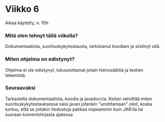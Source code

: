 # Viikko 6

Aikaa käytetty, n. 10h

### Mitä olen tehnyt tällä viikolla?

Dokumentaatiota, suorituskykytestausta, tarkistanut koodiani ja siistinyt sitä.

### Miten ohjelma on edistynyt?

Ohjelma ei ole edistynyt, lukuunottamat jotain hienosäätöä ja testien tekemistä.

### Seuraavaksi

Tarkastella dokumentaatiota, koodia ja javadoccia. Koitan selvittää miten suorituskykytestauksessa saisi javan jotenkin "unohtamaan" oliot, koska tuntuu, että se joitakin tiedostoja pakkaa nopeammin kuin JAR:lla tai suoraan komentolinjasta ajatessa.
